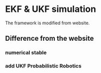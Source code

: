 # EKF & UKF simulation
The framework is modified from website.


## Difference from the website
### numerical stable
### add UKF Probabilistic Robotics
